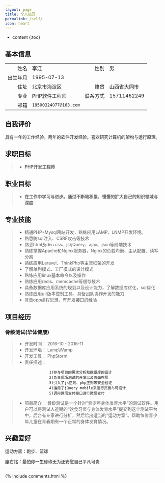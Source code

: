 ```yaml
---
layout: page
title: 个人简历
permalink: /self/
icon: heart
---
```


* content
{:toc}


## <i class="fa  fa-user"></i> 基本信息

|||||
| ------: |:------|------: |  :------ |
|姓名 |李江|性别|男|
|出生年月 |1995-07-13|
|住址 |北京市海淀区|籍贯|山西省大同市|
|专业 |PHP软件工程师|联系方式|15711462249|
|邮箱 |`18500324077@163.com` 

## <i class="fa fa-eye"></i> 自我评价

具有一年的工作经验，两年的软件开发经验，喜欢研究计算机的架构与运行原理。

## <i class="fa fa-certificate"></i> 求职目标

> * **PHP开发工程师**

## <i class="fa fa-binoculars"></i> 职业目标

> * **在工作中学习与进步。通过不断地积累，慢慢的扩大自己的知识领域与深度**

## <i class="fa fa-keyboard-o"></i> 专业技能

> * 精通PHP+Mysql网站开发，熟练应用LAMP、LNMP开发环境。
> * 熟悉防sql注入、CSRF攻击等技术
> * 熟悉html及div+css、js/jQuery、ajax、json等前端技术
> * 熟练掌握Apache和Nginx服务器，Nginx的负载均衡、主从配置、读写分离
> * 熟练应用Laravel、ThinkPhp等主流框架的开发
> * 了解单列模式、工厂模式的设计模式
> * 熟练应用linux基本命令以及操作
> * 熟练应用redis、memcache等缓存技术
> * 具备数据库应用系统的规划以及设计能力，了解数据库优化，sql优化
> * 熟练应用git版本控制工具、具备团队协作开发的能力
> * 具备opp编程思想，有开发接口的经验

## <i class="fa fa-calendar"></i> 项目经历


### <i class="fa fa-dot-circle-o"></i> 骨龄测试(华体健康)

> * 开发时间：	2016-10 - 2016-11
> * 开发环境：	Lamp\Wamp
> * 开发工具：	PhpStorm
> * 责任描述：	

						1)参与项目的需求分析和数据库的设计
						2)负责现场测试的开发以及页面布局
						3)引入了js正则、php正则等安全验证
						4)运用了jQuery mobile来进行页面布局设计
						5)调用微信支付接口进行微信支付
						

> * 项目简介：	骨龄测试是一个针对“青少年身体发育水平”的测试软件。用户可以将测试人近期的“饮食习惯与身体发育水平”提交到这个测试平台中，后台有专家进行分析，然后给出适当的“运动方案”。帮助每位青少年儿童在青春期有一个正常的身体发育情况。

<!-- ## <i class="fa fa-trophy"></i> 教育经历 -->



## <i class="fa fa-certificate"></i> 兴趣爱好

运动方面：跑步、篮球

座右铭：最怕你一生碌碌无为还安慰自己平凡可贵


******
<!-- [1]:http://pan.baidu.com/s/1i3uvQWP
[2]:/res/download/daodaoliang.pdf
[3]:http://daodaoliang.github.io/
[4]:http://daodaoliang.github.io/
[5]:http://www.jovision.com/Service/DownContentView.aspx?id=295 -->
{% include comments.html %}
